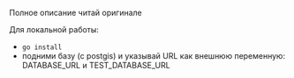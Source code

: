 Полное описание читай оригинале

Для локальной работы:
* `go install`
* подними базу (с postgis) и указывай URL как внешнюю переменную: DATABASE_URL и TEST_DATABASE_URL
